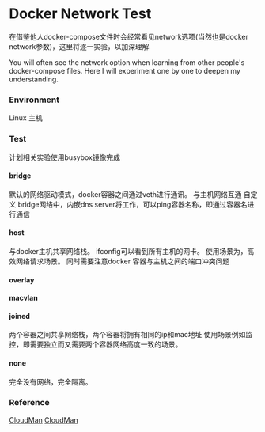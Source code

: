 # Docker Network Test

在借鉴他人docker-compose文件时会经常看见network选项(当然也是docker network参数)，这里将逐一实验，以加深理解

You will often see the network option when learning from other people's docker-compose files. 
Here I will experiment one by one to deepen my understanding.

### Environment

Linux 主机

### Test

计划相关实验使用busybox镜像完成

#### bridge

默认的网络驱动模式，docker容器之间通过veth进行通讯。
与主机网络互通
自定义 bridge网络中，内嵌dns server将工作，可以ping容器名称，即通过容器名进行通信

#### host

与docker主机共享网络栈。 ifconfig可以看到所有主机的网卡。
使用场景为，高效网络请求场景。 同时需要注意docker 容器与主机之间的端口冲突问题

#### overlay

#### macvlan

#### joined

两个容器之间共享网络栈，两个容器将拥有相同的ip和mac地址
使用场景例如监控，即需要独立而又需要两个容器网络高度一致的场景。

#### none

完全没有网络，完全隔离。

### Reference
[CloudMan](https://www.cnblogs.com/CloudMan6/default.html?page=19)
[CloudMan](https://mp.weixin.qq.com/s/7o8QxGydMTUe4Q7Tz46Diw)